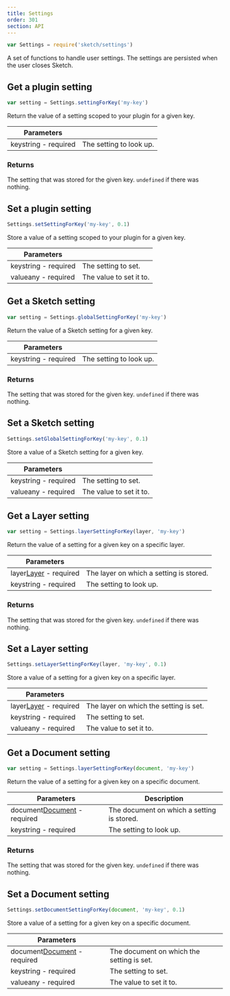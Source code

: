```yaml
---
title: Settings
order: 301
section: API
---
```


```js
var Settings = require('sketch/settings')
```

A set of functions to handle user settings. The settings are persisted when the user closes Sketch.

## Get a plugin setting

```js
var setting = Settings.settingForKey('my-key')
```

Return the value of a setting scoped to your plugin for a given key.

| Parameters                                         |                         |
| -------------------------------------------------- | ----------------------- |
| key<span class="arg-type">string - required</span> | The setting to look up. |

### Returns

The setting that was stored for the given key. `undefined` if there was nothing.

## Set a plugin setting

```js
Settings.setSettingForKey('my-key', 0.1)
```

Store a value of a setting scoped to your plugin for a given key.

| Parameters                                         |                         |
| -------------------------------------------------- | ----------------------- |
| key<span class="arg-type">string - required</span> | The setting to set.     |
| value<span class="arg-type">any - required</span>  | The value to set it to. |

## Get a Sketch setting

```js
var setting = Settings.globalSettingForKey('my-key')
```

Return the value of a Sketch setting for a given key.

| Parameters                                         |                         |
| -------------------------------------------------- | ----------------------- |
| key<span class="arg-type">string - required</span> | The setting to look up. |

### Returns

The setting that was stored for the given key. `undefined` if there was nothing.

## Set a Sketch setting

```js
Settings.setGlobalSettingForKey('my-key', 0.1)
```

Store a value of a Sketch setting for a given key.

| Parameters                                         |                         |
| -------------------------------------------------- | ----------------------- |
| key<span class="arg-type">string - required</span> | The setting to set.     |
| value<span class="arg-type">any - required</span>  | The value to set it to. |

## Get a Layer setting

```js
var setting = Settings.layerSettingForKey(layer, 'my-key')
```

Return the value of a setting for a given key on a specific layer.

| Parameters                                                    |                                         |
| ------------------------------------------------------------- | --------------------------------------- |
| layer<span class="arg-type">[Layer](#layer) - required</span> | The layer on which a setting is stored. |
| key<span class="arg-type">string - required</span>            | The setting to look up.                 |

### Returns

The setting that was stored for the given key. `undefined` if there was nothing.

## Set a Layer setting

```js
Settings.setLayerSettingForKey(layer, 'my-key', 0.1)
```

Store a value of a setting for a given key on a specific layer.

| Parameters                                                    |                                        |
| ------------------------------------------------------------- | -------------------------------------- |
| layer<span class="arg-type">[Layer](#layer) - required</span> | The layer on which the setting is set. |
| key<span class="arg-type">string - required</span>            | The setting to set.                    |
| value<span class="arg-type">any - required</span>             | The value to set it to.                |

## Get a Document setting

```js
var setting = Settings.layerSettingForKey(document, 'my-key')
```

Return the value of a setting for a given key on a specific document.

| Parameters                                                             | Description                                |
| ---------------------------------------------------------------------- | ------------------------------------------ |
| document<span class="arg-type">[Document](#document) - required</span> | The document on which a setting is stored. |
| key<span class="arg-type">string - required</span>                     | The setting to look up.                    |

### Returns

The setting that was stored for the given key. `undefined` if there was nothing.

## Set a Document setting

```js
Settings.setDocumentSettingForKey(document, 'my-key', 0.1)
```

Store a value of a setting for a given key on a specific document.

| Parameters                                                             |                                           |
| ---------------------------------------------------------------------- | ----------------------------------------- |
| document<span class="arg-type">[Document](#document) - required</span> | The document on which the setting is set. |
| key<span class="arg-type">string - required</span>                     | The setting to set.                       |
| value<span class="arg-type">any - required</span>                      | The value to set it to.                   |
